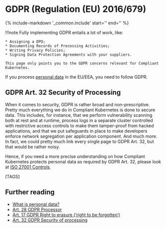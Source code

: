 # GDPR (Regulation (EU) 2016/679)

{%
   include-markdown '_common.include'
   start='<!--legal-disclaimer-start-->'
   end='<!--legal-disclaimer-end-->'
%}

!!!note
    Fully implementing GDPR entails a lot of work, like:

    * Assigning a DPO;
    * Documenting Records of Processing Activities;
    * Writing Privacy Policies;
    * Signing Data Protection Agreements with your suppliers.

    This page only points you to the GDPR concerns relevant for Compliant Kubernetes.

If you process [personal data](https://gdpr.fan/a4) in the EU/EEA, you need to follow GDPR.

## GDPR Art. 32 Security of Processing

When it comes to security, GDPR is rather broad and non-prescriptive.
Pretty much everything we do in Compliant Kubernetes is done to secure data.
This includes, for instance, that we perform vulnerability scanning both at rest and at runtime, process logs in a separate cluster controlled with restrictive access controls to make them tamper-proof from hacked applications, and that we put safeguards in place to make developers enforce network segregation per application component. 
And much more.
In fact, we could pretty much link every single page to GDPR Art. 32, but that would be rather noisy.

Hence, if you need a more precise understanding on how Compliant Kubernetes protects personal data as required by GDPR Art. 32, please look at [ISO 27001 Controls](../iso-27001).

[TAGS]

## Further reading

* [What is personal data?](https://gdpr.fan/a4)
* [Art. 28 GDPR Processor](https://gdpr.fan/a28)
* [Art. 17 GDPR Right to erasure (‘right to be forgotten’)](https://gdpr.fan/a17)
* [Art. 32 GDPR Security of processing](https://gdpr.fan/a32)
